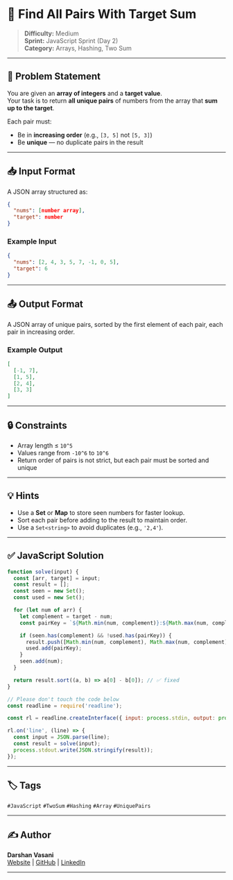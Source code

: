 # 🎯 Find All Pairs With Target Sum

> **Difficulty:** Medium  
> **Sprint:** JavaScript Sprint (Day 2)  
> **Category:** Arrays, Hashing, Two Sum

---

## 📝 Problem Statement

You are given an **array of integers** and a **target value**.  
Your task is to return **all unique pairs** of numbers from the array that **sum up to the target**.

Each pair must:
- Be in **increasing order** (e.g., `[3, 5]` not `[5, 3]`)
- Be **unique** — no duplicate pairs in the result

---

## 📥 Input Format

A JSON array structured as:

```json
{
  "nums": [number array],
  "target": number
}
```

### Example Input

```json
{
  "nums": [2, 4, 3, 5, 7, -1, 0, 5],
  "target": 6
}
```

---

## 📤 Output Format

A JSON array of unique pairs, sorted by the first element of each pair, each pair in increasing order.

### Example Output

```json
[
  [-1, 7],
  [1, 5],
  [2, 4],
  [3, 3]
]
```

---

## 🔒 Constraints

- Array length ≤ `10^5`
- Values range from `-10^6` to `10^6`
- Return order of pairs is not strict, but each pair must be sorted and unique

---

## 💡 Hints

- Use a **Set** or **Map** to store seen numbers for faster lookup.
- Sort each pair before adding to the result to maintain order.
- Use a `Set<string>` to avoid duplicates (e.g., `'2,4'`).

---

## ✅ JavaScript Solution

```js
function solve(input) {
  const [arr, target] = input;
  const result = [];
  const seen = new Set();
  const used = new Set();

  for (let num of arr) {
    let complement = target - num;
    const pairKey = `${Math.min(num, complement)}:${Math.max(num, complement)}`;

    if (seen.has(complement) && !used.has(pairKey)) {
      result.push([Math.min(num, complement), Math.max(num, complement)]);
      used.add(pairKey);
    }
    seen.add(num);
  }

  return result.sort((a, b) => a[0] - b[0]); // ✅ fixed
}

// Please don't touch the code below
const readline = require('readline');

const rl = readline.createInterface({ input: process.stdin, output: process.stdout });

rl.on('line', (line) => {
  const input = JSON.parse(line);
  const result = solve(input);
  process.stdout.write(JSON.stringify(result));
});
```

---

## 🏷️ Tags

`#JavaScript` `#TwoSum` `#Hashing` `#Array` `#UniquePairs`

---

## ✍️ Author

**Darshan Vasani**  
[Website](https://dpvasani56.vercel.app/) | [GitHub](https://github.com/dpvasani) | [LinkedIn](https://linkedin.com/in/dpvasani56)

---
